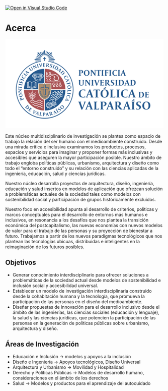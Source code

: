 [![Open in Visual Studio Code](https://classroom.github.com/assets/open-in-vscode-718a45dd9cf7e7f842a935f5ebbe5719a5e09af4491e668f4dbf3b35d5cca122.svg)](https://classroom.github.com/online_ide?assignment_repo_id=11576254&assignment_repo_type=AssignmentRepo)
<!DOCTYPE html>
<html lang="es">
<head>
    <meta charset="UTF-8">
    <meta name="viewport" content="width=device-width, initial-scale=1.0">
    <title>Ejercicio 1</title>
</head>
<body>
    <h1>Acerca</h1>
    <main>
        <img src="logo-pucv.svg" alt="Logo Pontificia Universidad Catolica de Valparaiso">
    </main>
    <p>Este núcleo multidisciplinario de investigación se plantea como espacio de trabajo la relación del ser humano con el medioambiente construído. Desde una mirada crítica e inclusiva examinamos los productos, procesos, espacios y servicios para imaginar y proponer formas más inclusivas y accesibles que aseguren la mayor participación posible. Nuestro ámbito de trabajo engloba políticas públicas, urbanismo, arquitectura y diseño como todo el “entorno construido” y su relación con las ciencias aplicadas de la ingeniería, educación, salud y ciencias jurídicas.</p>
    <p>Nuestro núcleo desarrolla proyectos de arquitectura, diseño, ingeniería, educación y salud insertos en modelos de aplicación que ofrezcan solución a problemáticas actuales de la sociedad tales como modelos con sostenibilidad social y participación de grupos históricamente excluidos.</p>
    <p>Nuestro foco en accesibilidad apunta al desarrollo de criterios, políticas y marcos conceptuales para el desarrollo de entornos más humanos e inclusivos, en resonancia a los desafíos que nos plantea la transición económica del postcapitalismo, las nuevas economías con nuevos modelos de valor para el trabajo de las personas y su proyección de bienestar a futuro. Trabajamos a partir de los nuevos paradigmas tecnológicos que nos plantean las tecnologías ubicuas, distribuidas e inteligentes en la reimaginación de los futuros posibles.</p>
    <h2>Objetivos</h2>
    <ul>
        <li>Generar conocimiento interdisciplinario para ofrecer soluciones a problemáticas de la sociedad actual desde modelos de sostenibilidad e inclusión social y accesibilidad universal.</li>
        <li>Establecer un modelo de investigación interdisciplinaria construido desde la cohabitación humana y la tecnología, que promueva la participación de las personas en el diseño del medioambiente.</li>
        <li>Diseñar propuestas de innovación para el desarrollo inclusivo desde el ámbito de las ingenierías, las ciencias sociales (educación y lenguaje), la salud y las ciencias jurídicas, que potencien la participación de las personas en la generación de políticas públicas sobre urbanismo, arquitectura y diseño.</li>
    </ul>
    <h2>Áreas de Investigación</h2>
    <ul>
        <li>Educación e Inclusión → modelos y apoyos a la inclusión</li>
        <li>Diseño e Ingeniería → Apoyos tecnológicos, Diseño Universal</li>
        <li>Arquitectura y Urbanismo → Movilidad y Hospitalidad</li>
        <li>Derecho y Políticas Públicas → Modelos de desarrollo humano, consideraciones en el ámbito de los derechos</li>
        <li>Salud → Modelos y productos para el aprendizaje del autocuidado</li>
    </ul>
    
</body>
</html>
